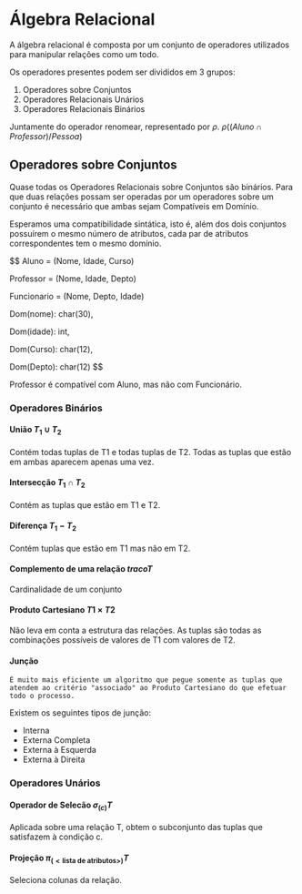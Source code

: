 # Álgebra Relacional

A álgebra relacional é composta por um conjunto de operadores utilizados para manipular relações como um todo.

Os operadores presentes podem ser divididos em 3 grupos:
1. Operadores sobre Conjuntos
2. Operadores Relacionais Unários
3. Operadores Relacionais Binários

Juntamente do operador renomear, representado por $\rho$.
$\rho((Aluno \cap Professor)/ Pessoa)$

## Operadores sobre Conjuntos
Quase todas os Operadores Relacionais sobre Conjuntos são binários. Para que duas relações possam ser operadas por um operadores sobre um conjunto é necessário que ambas sejam Compatíveis em Domínio.

Esperamos uma compatibilidade sintática, isto é, além dos dois conjuntos possuírem o mesmo número de atributos, cada par de atributos correspondentes tem o mesmo domínio.

$$
Aluno = (Nome, Idade, Curso)

Professor = (Nome, Idade, Depto)

Funcionario = (Nome, Depto, Idade)

Dom(nome): char(30),

Dom(idade): int,

Dom(Curso): char(12),

Dom(Depto): char(12)
$$

Professor é compatível com Aluno, mas não com Funcionário.

### Operadores Binários
#### União $T_1 \cup T_2$
Contém todas tuplas de T1 e todas tuplas de T2. Todas as tuplas que estão em ambas aparecem apenas uma vez.

#### Intersecção $T_1 \cap T_2$
Contém as tuplas que estão em T1 e T2.

#### Diferença $T_1 - T_2$ 
Contém tuplas que estão em T1 mas não em T2.

#### Complemento de uma relação $traco T$
Cardinalidade de um conjunto

#### Produto Cartesiano $T1 \times T2$
Não leva em conta a estrutura das relações. As tuplas são todas as combinações possíveis de valores de T1 com valores de T2.

#### Junção
    É muito mais eficiente um algoritmo que pegue somente as tuplas que atendem ao critério "associado" ao Produto Cartesiano do que efetuar todo o processo.

Existem os seguintes tipos de junção:
- Interna
- Externa Completa
- Externa à Esquerda
- Externa à Direita

### Operadores Unários
#### Operador de Selecão $\sigma_{(c)}T$
Aplicada sobre uma relação T, obtem o subconjunto das tuplas que satisfazem à condição c.
#### Projeção $\pi_{(<\textbf{lista de atributos}>)}T$
Seleciona colunas da relação.

